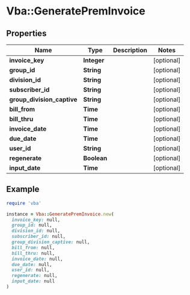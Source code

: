 # Vba::GeneratePremInvoice

## Properties

| Name | Type | Description | Notes |
| ---- | ---- | ----------- | ----- |
| **invoice_key** | **Integer** |  | [optional] |
| **group_id** | **String** |  | [optional] |
| **division_id** | **String** |  | [optional] |
| **subscriber_id** | **String** |  | [optional] |
| **group_division_captive** | **String** |  | [optional] |
| **bill_from** | **Time** |  | [optional] |
| **bill_thru** | **Time** |  | [optional] |
| **invoice_date** | **Time** |  | [optional] |
| **due_date** | **Time** |  | [optional] |
| **user_id** | **String** |  | [optional] |
| **regenerate** | **Boolean** |  | [optional] |
| **input_date** | **Time** |  | [optional] |

## Example

```ruby
require 'vba'

instance = Vba::GeneratePremInvoice.new(
  invoice_key: null,
  group_id: null,
  division_id: null,
  subscriber_id: null,
  group_division_captive: null,
  bill_from: null,
  bill_thru: null,
  invoice_date: null,
  due_date: null,
  user_id: null,
  regenerate: null,
  input_date: null
)
```

